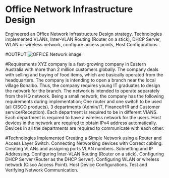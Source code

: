 # Office Network Infrastructure Design
Engineered an Office Network Infrastructure Design strategy. Technologies implemented VLANs, Inter-VLAN Routing (Router on a stick), DHCP Server, WLAN or wireless network, configure access points, Host Configurations .

#OUTPUT
![OFFICE Network image](https://github.com/Pradeeprajryali/OFFICE_NETWORK_DESIGN/assets/144598651/d36b51dc-649f-4daf-829d-20206ecb10e9)

#Requirements
XYZ company is a fast-growing company in Eastern Australia with more than 2 million customers globally. The company deals with selling and buying of food items, which are basically operated from the headquarters. The company is intending to open a branch near the local village Bonalbo. Thus, the company requires young IT graduates to design the network for the branch. The network is intended to operate separately from the HQ network. Being a small network, the company has the following requirements during implementation;
One router and one switch to be used (all CISCO products).
3 departments (Admin/IT, Finance/HR and Customer service/Reception).
Each department is required to be in different VIANS.
Each department is required to have a wireless network for the users.
Host devices in the network are required to obtain IPv4 address automatically.
Devices in all the departments are required to communicate with each other.

#Technologies Implemented
Creating a Simple Network using a Router and Access Layer Switch.
Connecting Networking devices with Correct cabling.
Creating VLANs and assigning ports VLAN numbers.
Subnetting and IP Addressing.
Configuring Inter-VLAN Routing (Router on a stick).
Configuring DHCP Server (Router as the DHCP Server).
Configuring WLAN or wireless network (Cisco Access Point).
Host Device Configurations.
Test and Verifying Network Communication.
